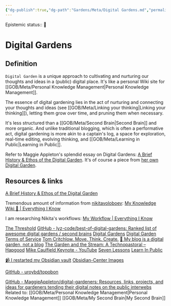 ```yaml
---
{"dg-publish":true,"dg-path":"Gardens/Meta/Digital Gardens.md","permalink":"/gardens/meta/digital-gardens/","tags":["digital-garden"]}
---
```


Epistemic status:: 🌱

# Digital Gardens

## Definition
`Digital Garden` is a unique approach to cultivating and nurturing our thoughts and ideas in a (public) digital place. It's like a personal Wiki site for [[GOB/Meta/Personal Knowledge Management\|Personal Knowledge Management]].

The essence of digital gardening lies in the act of nurturing and connecting your thoughts and ideas (see [[GOB/Meta/Linking your thinking\|Linking your thinking]]), letting them grow over time, and pruning them when necessary. 

It's less structured than a [[GOB/Meta/Second Brain\|Second Brain]] and more organic. And unlike traditional blogging, which is often a performative act, digital gardening is more akin to a captain's log, a space for exploration, real-time editing, evolving thinking, and [[GOB/Meta/Learning in Public\|Learning in Public]].

Refer to Maggie Appleton's splendid essay on Digital Gardens: [A Brief History & Ethos of the Digital Garden](https://maggieappleton.com/garden-history). It's of course a piece from [her own Digital Garden](https://maggieappleton.com/garden).

## Resources & links

[A Brief History & Ethos of the Digital Garden](https://maggieappleton.com/garden-history)

Tremendous amount of information from [nikitavoloboev](https://github.com/nikitavoloboev):
[My Knowledge Wiki 🌿 | Everything I Know](https://wiki.nikiv.dev/)

I am researching Nikita's workflows:
[My Workflow | Everything I Know](https://wiki.nikiv.dev/sharing/my-workflow)

[The Threshold](https://hermitage.utsob.me/)
[GitHub - lyz-code/best-of-digital-gardens: Ranked list of awesome digital gardens / second brains](https://github.com/lyz-code/best-of-digital-gardens)
[Digital Gardens](https://tomcritchlow.com/blogchains/digital-gardens/)
[Digital Garden Terms of Service](https://www.swyx.io/digital-garden-tos)
[Tom Critchlow. Move. Think. Create.](https://tomcritchlow.com/wiki/)
[🌱 My blog is a digital garden, not a blog](https://joelhooks.com/digital-garden)
[The Garden and the Stream: A Technopastoral – Hapgood](https://hapgood.us/2015/10/17/the-garden-and-the-stream-a-technopastoral/)
[Mike Caulfield Keynote - YouTube](https://www.youtube.com/watch?v=ckv_CjyKyZY)
[Seven Lessons](https://www.eastgate.com/garden/Seven_Lessons.html)
[Learn In Public](https://www.swyx.io/learn-in-public)

[📹 I restarted my Obsidian vault](https://notes.johnmavrick.com/i-restarted-my-obsidian-vault/)
[Obsidian-Center Images](https://hive.mod0.org/tech/obsidian/obsidian-center-images/)

[GitHub - uroybd/topobon](https://github.com/uroybd/topobon)

[GitHub - MaggieAppleton/digital-gardeners: Resources, links, projects, and ideas for gardeners tending their digital notes on the public interwebs](https://github.com/MaggieAppleton/digital-gardeners)
Related to:
[[GOB/Meta/Personal Knowledge Management\|Personal Knowledge Management]]
[[GOB/Meta/My Second Brain\|My Second Brain]]

